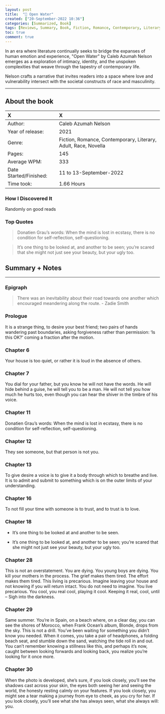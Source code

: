 ```yaml
---
layout: post
title:  "📕 Open Water"
created: ["20-September-2022 10:36"]
categories: [Summarized, Book]
tags: [Reviews, Summary, Book, Fiction, Romance, Contemporary, Literary, Adult, Race, Novella ]
toc: true
comment: true
---
```


In an era where literature continually seeks to bridge the expanses of human emotion and experience, "Open Water" by Caleb Azumah Nelson emerges as a exploration of intimacy, identity, and the unspoken complexities that weave through the tapestry of contemporary life. 

Nelson crafts a narrative that invites readers into a space where love and vulnerability intersect with the societal constructs of race and masculinity.

---
## About the book

| X                      | X                                                                     |
| :---------------------- | :--------------------------------------------------------------------- |
| Author:                | Caleb Azumah Nelson                                               |
| Year of release:       | 2021                                                              |
| Genre:                 | Fiction, Romance, Contemporary, Literary, Adult, Race, Novella |
| Pages:                 | 145                                                                   |
| Average WPM:           | 333                                                                   |
| Date Started/Finished: | 11 to 13-September-2022                                               |
| Time took:             | 1.66 Hours                                                            |

### How I Discovered It
Randomly on good reads

### Top Quotes
> Donatien Grau’s words: When the mind is lost in ecstasy, there is no condition for self-reflection, self-questioning.

> It’s one thing to be looked at, and another to be seen; you’re scared that she might not just see your beauty, but your ugly too.

## Summary + Notes
---
### Epigraph
> There was an inevitability about their road towards one another which encouraged meandering along the route. 
> \- Zadie Smith

### Prologue
It is a strange thing, to desire your best friend; two pairs of hands wandering past boundaries, asking forgiveness rather than permission: ‘Is this OK?’ coming a fraction after the motion.

### Chapter 6
Your house is too quiet, or rather it is loud in the absence of others.

### Chapter 7
You dial for your father, but you know he will not have the words. He will hide behind a guise, he will tell you to be a man. He will not tell you how much he hurts too, even though you can hear the shiver in the timbre of his voice.

### Chapter 11
Donatien Grau’s words: When the mind is lost in ecstasy, there is no condition for self-reflection, self-questioning.

### Chapter 12
They see someone, but that person is not you.

### Chapter 13
To give desire a voice is to give it a body through which to breathe and live. It is to admit and submit to something which is on the outer limits of your understanding.

### Chapter 16
To not fill your time with someone is to trust, and to trust is to love.

### Chapter 18
- It’s one thing to be looked at and another to be seen.

- It’s one thing to be looked at, and another to be seen; you’re scared that she might not just see your beauty, but your ugly too.

### Chapter 28
This is not an overstatement. You are dying. You young boys are dying. You kill your mothers in the process. The grief makes them tired. The effort makes them tired. This living is precarious. Imagine leaving your house and not knowing if you will return intact. You do not need to imagine. You live precarious. You cool, you real cool, playing it cool. Keeping it real, cool, until – Sigh into the darkness.

### Chapter 29
Same summer. You’re in Spain, on a beach where, on a clear day, you can see the shores of Morocco, when Frank Ocean’s album, Blonde, drops from the sky. This is not a drill. You’ve been waiting for something you didn’t know you needed. When it comes, you take a pair of headphones, a folding beach seat, and stumble down the sand, watching the tide roll in and out. You can’t remember knowing a stillness like this, and perhaps it’s now, caught between looking forwards and looking back, you realize you’re looking for it once more.

### Chapter 30
When the photo is developed, she’s sure, if you look closely, you’ll see the shadows cast across your skin, the eyes both seeing her and seeing the world, the honesty resting calmly on your features. If you look closely, you might see a tear making a journey from eye to cheek, as you cry for her. If you look closely, you’ll see what she has always seen, what she always will: you.